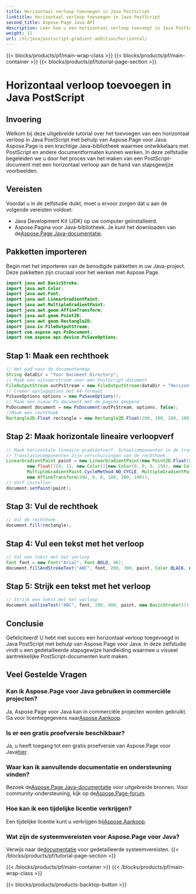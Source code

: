 ```yaml
---
title: Horizontaal verloop toevoegen in Java PostScript
linktitle: Horizontaal verloop toevoegen in Java PostScript
second_title: Aspose.Page Java-API
description: Leer hoe u een horizontaal verloop toevoegt in Java PostScript met Aspose.Page voor Java. Creëer moeiteloos visueel verbluffende documenten.
weight: 11
url: /nl/java/postscript-gradient-addition/horizontal/
---
```


{{< blocks/products/pf/main-wrap-class >}}
{{< blocks/products/pf/main-container >}}
{{< blocks/products/pf/tutorial-page-section >}}

# Horizontaal verloop toevoegen in Java PostScript

## Invoering
Welkom bij deze uitgebreide tutorial over het toevoegen van een horizontaal verloop in Java PostScript met behulp van Aspose.Page voor Java. Aspose.Page is een krachtige Java-bibliotheek waarmee ontwikkelaars met PostScript en andere documentformaten kunnen werken. In deze zelfstudie begeleiden we u door het proces van het maken van een PostScript-document met een horizontaal verloop aan de hand van stapsgewijze voorbeelden.
## Vereisten
Voordat u in de zelfstudie duikt, moet u ervoor zorgen dat u aan de volgende vereisten voldoet:
- Java Development Kit (JDK) op uw computer geïnstalleerd.
- Aspose.Pagina voor Java-bibliotheek. Je kunt het downloaden van de[Aspose.Page Java-documentatie](https://reference.aspose.com/page/java/).
## Pakketten importeren
Begin met het importeren van de benodigde pakketten in uw Java-project. Deze pakketten zijn cruciaal voor het werken met Aspose.Page.
```java
import java.awt.BasicStroke;
import java.awt.Color;
import java.awt.Font;
import java.awt.LinearGradientPaint;
import java.awt.MultipleGradientPaint;
import java.awt.geom.AffineTransform;
import java.awt.geom.Point2D;
import java.awt.geom.Rectangle2D;
import java.io.FileOutputStream;
import com.aspose.eps.PsDocument;
import com.aspose.eps.device.PsSaveOptions;

```
## Stap 1: Maak een rechthoek
```java
// Het pad naar de documentenmap.
String dataDir = "Your Document Directory";
// Maak een uitvoerstroom voor een PostScript-document
FileOutputStream outPsStream = new FileOutputStream(dataDir + "HorizontalGradient_outPS.ps");
// Creëer opslagopties met A4-formaat
PsSaveOptions options = new PsSaveOptions();
// Maak een nieuw PS-document met de pagina geopend
PsDocument document = new PsDocument(outPsStream, options, false);
//Maak een rechthoek
Rectangle2D.Float rectangle = new Rectangle2D.Float(200, 100, 200, 100);
```
## Stap 2: Maak horizontale lineaire verloopverf
```java
// Maak horizontale lineaire gradiëntverf. Schaalcomponenten in de transformatie moeten gelijk zijn aan de breedte en hoogte van de rechthoek.
// Translatiecomponenten zijn verschuivingen van de rechthoek.
LinearGradientPaint paint = new LinearGradientPaint(new Point2D.Float(0, 0), new Point2D.Float(200, 100),
        new float[]{0, 1}, new Color[]{new Color(0, 0, 0, 150), new Color(40, 128, 70, 50)},
        MultipleGradientPaint.CycleMethod.NO_CYCLE, MultipleGradientPaint.ColorSpaceType.SRGB,
        new AffineTransform(200, 0, 0, 100, 200, 100));
// Verf instellen
document.setPaint(paint);
```
## Stap 3: Vul de rechthoek
```java
// Vul de rechthoek
document.fill(rectangle);
```
## Stap 4: Vul een tekst met het verloop
```java
// Vul een tekst met het verloop
Font font = new Font("Arial", Font.BOLD, 96);
document.fillAndStrokeText("ABC", font, 200, 300, paint, Color.BLACK, new BasicStroke(2));
```
## Stap 5: Strijk een tekst met het verloop
```java
// Strijk een tekst met het verloop
document.outlineText("ABC", font, 200, 400, paint, new BasicStroke(5));
```
## Conclusie
Gefeliciteerd! U hebt met succes een horizontaal verloop toegevoegd in Java PostScript met behulp van Aspose.Page voor Java. In deze zelfstudie vindt u een gedetailleerde stapsgewijze handleiding waarmee u visueel aantrekkelijke PostScript-documenten kunt maken.
## Veel Gestelde Vragen
### Kan ik Aspose.Page voor Java gebruiken in commerciële projecten?
Ja, Aspose.Page voor Java kan in commerciële projecten worden gebruikt. Ga voor licentiegegevens naar[Aspose.Aankoop](https://purchase.aspose.com/buy).
### Is er een gratis proefversie beschikbaar?
 Ja, u heeft toegang tot een gratis proefversie van Aspose.Page voor Java[hier](https://releases.aspose.com/).
### Waar kan ik aanvullende documentatie en ondersteuning vinden?
 Bezoek de[Aspose.Page Java-documentatie](https://reference.aspose.com/page/java/) voor uitgebreide bronnen. Voor community-ondersteuning, kijk op de[Aspose.Page-forum](https://forum.aspose.com/c/page/39).
### Hoe kan ik een tijdelijke licentie verkrijgen?
 Een tijdelijke licentie kunt u verkrijgen bij[Aspose.Aankoop](https://purchase.aspose.com/temporary-license/).
### Wat zijn de systeemvereisten voor Aspose.Page voor Java?
 Verwijs naar de[documentatie](https://reference.aspose.com/page/java/) voor gedetailleerde systeemvereisten.
{{< /blocks/products/pf/tutorial-page-section >}}

{{< /blocks/products/pf/main-container >}}
{{< /blocks/products/pf/main-wrap-class >}}

{{< blocks/products/products-backtop-button >}}
